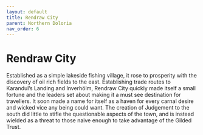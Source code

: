 ```yaml
---
layout: default
title: Rendraw City
parent: Northern Doloria
nav_order: 6
---
```


# Rendraw City

Established as a simple lakeside fishing village, it rose to prosperity with the discovery of oil rich fields to the east. Establishing trade routes to Karandul’s Landing and Inverhölm, Rendraw City quickly made itself a small fortune and the leaders set about making it a must see destination for travellers. It soon made a name for itself as a haven for every carnal desire and wicked vice any being could want. The creation of Judgement to the south did little to stifle the questionable aspects of the town, and is instead wielded as a threat to those naive enough to take advantage of the Gilded Trust.